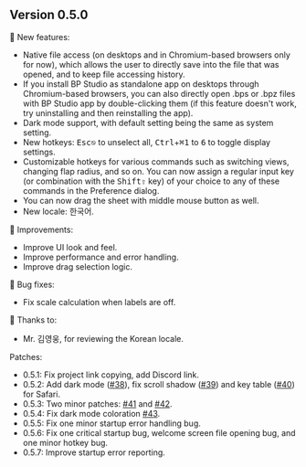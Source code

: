 
## Version 0.5.0

🚀 New features:
- Native file access (on desktops and in Chromium-based browsers only for now), which allows the user to directly save into the file that was opened, and to keep file accessing history.
- If you install BP Studio as standalone app on desktops through Chromium-based browsers, you can also directly open .bps or .bpz files with BP Studio app by double-clicking them (if this feature doesn't work, try uninstalling and then reinstalling the app).
- Dark mode support, with default setting being the same as system setting.
- New hotkeys: <kbd class="not-mac">Esc</kbd><kbd class="mac-only">⎋</kbd> to unselect all, <span class="not-mac"><kbd>Ctrl</kbd>+</span><kbd class="mac-only">⌘</kbd><kbd>1</kbd> to <kbd>6</kbd> to toggle display settings.
- Customizable hotkeys for various commands such as switching views, changing flap radius, and so on. You can now assign a regular input key (or combination with the <kbd class="not-mac">Shift</kbd><kbd class="mac-only">⇧</kbd> key) of your choice to any of these commands in the Preference dialog.
- You can now drag the sheet with middle mouse button as well.
- New locale: 한국어.

💪 Improvements:
- Improve UI look and feel.
- Improve performance and error handling.
- Improve drag selection logic.

🐛 Bug fixes:
- Fix scale calculation when labels are off.

🙏 Thanks to:
- Mr. 김영웅, for reviewing the Korean locale.

Patches:
- 0.5.1: Fix project link copying, add Discord link.
- 0.5.2: Add dark mode ([#38](https://github.com/bp-studio/box-pleating-studio/pull/38)), fix scroll shadow ([#39](https://github.com/bp-studio/box-pleating-studio/pull/39)) and key table ([#40](https://github.com/bp-studio/box-pleating-studio/pull/40)) for Safari.
- 0.5.3: Two minor patches: [#41](https://github.com/bp-studio/box-pleating-studio/pull/41) and [#42](https://github.com/bp-studio/box-pleating-studio/pull/42).
- 0.5.4: Fix dark mode coloration [#43](https://github.com/bp-studio/box-pleating-studio/pull/43).
- 0.5.5: Fix one minor startup error handling bug.
- 0.5.6: Fix one critical startup bug, welcome screen file opening bug, and one minor hotkey bug.
- 0.5.7: Improve startup error reporting.
